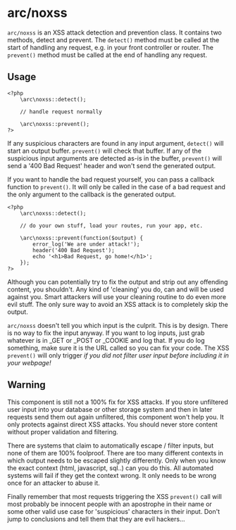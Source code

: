 arc/noxss
=========

`arc/noxss` is an XSS attack detection and prevention class. It contains two methods, detect and prevent.
The `detect()` method must be called at the start of handling any request, e.g. in your front controller or router.
The `prevent()` method must be called at the end of handling any request.

Usage
-----
    <?php
        \arc\noxss::detect();
    
        // handle request normally
    
        \arc\noxss::prevent();
    ?>

If any suspicious characters are found in any input argument, `detect()` will start an output buffer. `prevent()` will 
check that buffer. If any of the suspicious input arguments are detected as-is in the buffer, `prevent()` will send a 
'400 Bad Request' header and won't send the generated output.

If you want to handle the bad request yourself, you can pass a callback function to `prevent()`. It will only be called 
in the case of a bad request and the only argument to the callback is the generated output.

    <?php
        \arc\noxss::detect();
    
        // do your own stuff, load your routes, run your app, etc.
    
        \arc\noxss::prevent(function($output) {
            error_log('We are under attack!');
            header('400 Bad Request');
            echo '<h1>Bad Request, go home!</h1>';
        });
    ?>

Although you can potentially try to fix the output and strip out any offending content, you shouldn't. Any kind of
'cleaning' you do, can and will be used against you. Smart attackers will use your cleaning routine to do
even more evil stuff. The only sure way to avoid an XSS attack is to completely skip the output.

`arc/noxss` doesn't tell you which input is the culprit. This is by design. There is no way to fix the input anyway.
If you want to log inputs, just grab whatever is in \_GET or \_POST or \_COOKIE and log that. If you do log something,
make sure it is the URL called so you can fix your code. The XSS `prevent()` will only trigger _if you did not filter 
user input before including it in your webpage!_

Warning
-------
This component is still not a 100% fix for XSS attacks. If you store unfiltered user input into your database or other
storage system and then in later requests send them out again unfiltered, this component won't help you. It only protects
against direct XSS attacks. You should never store content without proper validation and filtering.

There are systems that claim to automatically escape / filter inputs, but none of them are 100% foolproof. There are
too many different contexts in which output needs to be escaped slightly differently. Only when you know the exact context
(html, javascript, sql..) can you do this. All automated systems will fail if they get the context wrong. It only needs
to be wrong once for an attacker to abuse it.

Finally remember that most requests triggering the XSS `prevent()` call will most probably be innocent people with an 
apostrophe in their name or some other valid use case for 'suspicious' characters in their input. Don't jump to 
conclusions and tell them that they are evil hackers...